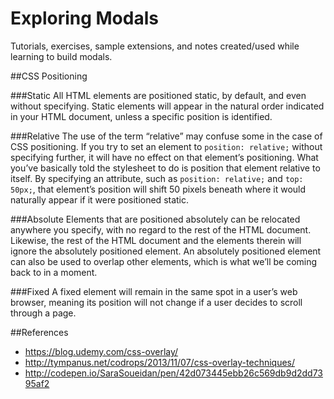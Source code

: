 Exploring Modals
=========================== 
Tutorials, exercises, sample extensions, and notes created/used while learning to build modals.

##CSS Positioning

###Static
All HTML elements are positioned static, by default, and even without specifying. Static elements will appear in the natural order indicated in your HTML document, unless a specific position is identified.

###Relative
The use of the term “relative” may confuse some in the case of CSS positioning. If you try to set an element to `position: relative;` without specifying further, it will have no effect on that element’s positioning. What you’ve basically told the stylesheet to do is position that element relative to itself. By specifying an attribute, such as `position: relative;` and `top: 50px;`, that element’s position will shift 50 pixels beneath where it would naturally appear if it were positioned static.

###Absolute
Elements that are positioned absolutely can be relocated anywhere you specify, with no regard to the rest of the HTML document. Likewise, the rest of the HTML document and the elements therein will ignore the absolutely positioned element. An absolutely positioned element can also be used to overlap other elements, which is what we’ll be coming back to in a moment.

###Fixed
A fixed element will remain in the same spot in a user’s web browser, meaning its position will not change if a user decides to scroll through a page.

##References
* https://blog.udemy.com/css-overlay/
* http://tympanus.net/codrops/2013/11/07/css-overlay-techniques/
* http://codepen.io/SaraSoueidan/pen/42d073445ebb26c569db9d2dd7395af2
